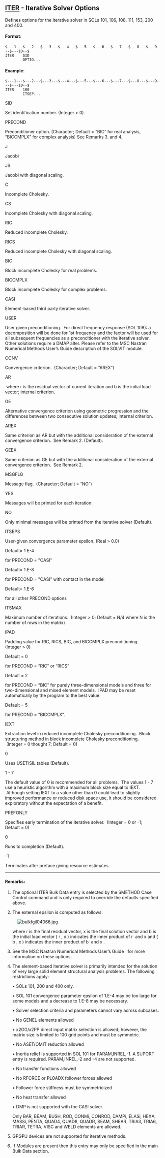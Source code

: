 ## [ITER](https://help.hexagonmi.com/bundle/MSC_Nastran_2022.4/page/Nastran_Combined_Book/qrg/bulkfgil/TOC.ITER.xhtml) - Iterative Solver Options

Defines options for the iterative solver in SOLs 101, 106, 108, 111, 153, 200 and 400.

#### Format:

```nastran
$---1---$---2---$---3---$---4---$---5---$---6---$---7---$---8---$---9---$---10--$
ITER    SID                     
        OPTIO...        
```
#### Example:

```nastran
$---1---$---2---$---3---$---4---$---5---$---6---$---7---$---8---$---9---$---10--$
ITER    100                     
        ITSEP...        
```
SID

Set identification number. (Integer > 0).

PRECOND

Preconditioner option. (Character; Default = “BIC” for real analysis, “BICCMPLX” for complex analysis) See Remarks 3. and 4.

J

Jacobi

JS

Jacobi with diagonal scaling.

C

Incomplete Cholesky.

CS

Incomplete Cholesky with diagonal scaling.

RIC

Reduced incomplete Cholesky.

RICS

Reduced incomplete Cholesky with diagonal scaling.

BIC

Block incomplete Cholesky for real problems.

BICCMPLX

Block incomplete Cholesky for complex problems.

CASI

Element-based third party iterative solver.

USER

User given preconditioning.  For direct frequency response (SOL 108): a decomposition will be done for 1st frequency and the factor will be used for all subsequent frequencies as a preconditioner with the iterative solver. Other solutions require a DMAP alter. Please refer to the MSC Nastran Numerical Methods User’s Guide description of the SOLVIT module.

CONV

Convergence criterion.  (Character; Default = “AREX”)

AR

 where r is the residual vector of current iteration and b is the initial load vector; internal criterion.

GE

Alternative convergence criterion using geometric progression and the differences between two consecutive solution updates; internal criterion.

AREX

Same criterion as AR but with the additional consideration of the external convergence criterion.  See Remark 2. (Default).

GEEX

Same criterion as GE but with the additional consideration of the external convergence criterion.  See Remark 2.

MSGFLG

Message flag.  (Character; Default = “NO”)

YES

Messages will be printed for each iteration.

NO

Only minimal messages will be printed from the iterative solver (Default).

ITSEPS

User-given convergence parameter epsilon. (Real > 0.0)

Default= 1.E-4

for PRECOND = "CASI"

Default= 1.E-8

for PRECOND = "CASI" with contact in the model

Default= 1.E-6

for all other PRECOND options

ITSMAX

Maximum number of iterations.  (Integer > 0; Default = N/4 where N is the number of rows in the matrix)

IPAD

Padding value for RIC, RICS, BIC, and BICCMPLX preconditioning. (Integer > 0)

Default = 0

for PRECOND = “RIC” or “RICS”

Default = 2

for PRECOND = “BIC” for purely three-dimensional models and three for two-dimensional and mixed element models.  IPAD may be reset automatically by the program to the best value.

Default = 5

for PRECOND = “BICCMPLX”.

IEXT

Extraction level in reduced incomplete Cholesky preconditioning.  Block structuring method in block incomplete Cholesky preconditioning.  (Integer = 0 thought 7; Default = 0)

0

Uses USET/SIL tables (Default).

1 - 7

The default value of 0 is recommended for all problems.  The values 1 - 7 use a heuristic algorithm with a maximum block size equal to IEXT.  Although setting IEXT to a value other than 0 could lead to slightly improved performance or reduced disk space use, it should be considered exploratory without the expectation of a benefit.

PREFONLY

Specifies early termination of the iterative solver.  (Integer = 0 or -1; Default = 0)

0

Runs to completion (Default).

-1

Terminates after preface giving resource estimates.

--------------------

#### Remarks:

1. The optional ITER Bulk Data entry is selected by the SMETHOD Case Control command and is only required to override the defaults specified above.

2. The external epsilon is computed as follows:

         ![bulkfgil04066.jpg](https://help-be.hexagonmi.com/bundle/MSC_Nastran_2022.4/page/Nastran_Combined_Book/qrg/bulkfgil/../../../assets/bulkfgil04066.jpg?_LANG=enus)

     where r is the final residual vector, x is the final solution vector and b is the initial load vector ( r ,  x ) indicates the inner product of  r  and  x  and ( b ,  x ) indicates the inner product of  b  and  x .

3. See the  MSC Nastran Numerical Methods User’s Guide   for more information on these options.

4. The element-based iterative solver is primarily intended for the solution of very large solid element structural analysis problems. The following restrictions apply:

     • SOLs 101, 200 and 400 only.

     • SOL 101 convergence parameter epsilon of 1.E-4 may be too large for some models and a decrease to 1.E-8 may be necessary.

     • Solver selection criteria and parameters cannot vary across subcases.

     • No GENEL elements allowed

     • x2GG/x2PP direct input matrix selection is allowed; however, the matrix size is limited to 100 grid points and must be symmetric.

     • No ASET/OMIT reduction allowed

     • Inertia relief is supported in SOL 101 for PARAM,INREL,-1. A SUPORT entry is required. PARAM,INREL,-2 and -4 are not supported.

     • No transfer functions allowed

     • No RFORCE or PLOADX follower forces allowed

     • Follower force stiffness must be symmetricized

     • No heat transfer allowed

     • DMP is not supported with the CASI solver.

     Only BAR, BEAM, BUSH, ROD, CONMi, CONROD, DAMPi, ELASi, HEXA, MASSi, PENTA, QUAD4, QUAD8, QUADR, SEAM, SHEAR, TRIA3, TRIA6, TRIAR, TETRA, VISC and WELD elements are allowed.

5. GPGPU devices are not supported for iterative methods.

6. If Modules are present then this entry may only be specified in the main Bulk Data section.

